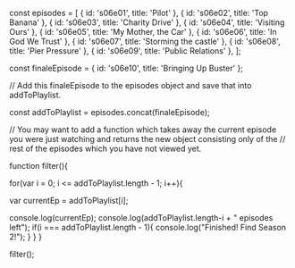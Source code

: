 const episodes = [
  { id: 's06e01', title: 'Pilot' },
  { id: 's06e02', title: 'Top Banana' },
  { id: 's06e03', title: 'Charity Drive' },
  { id: 's06e04', title: 'Visiting Ours' },
  { id: 's06e05', title: 'My Mother, the Car' },
  { id: 's06e06', title: 'In God We Trust' },
  { id: 's06e07', title: 'Storming the castle' },
  { id: 's06e08', title: 'Pier Pressure' },
  { id: 's06e09', title: 'Public Relations' },
];

const finaleEpisode = { id: 's06e10', title: 'Bringing Up Buster' };

// Add this finaleEpisode to the episodes object  and save that into addToPlaylist.

const addToPlaylist = episodes.concat(finaleEpisode);

// You may want to add a function which takes away the current episode you were just watching and returns the new object consisting only of the 
// rest of the episodes which you have not viewed yet.

function filter(){

  for(var i = 0; i <= addToPlaylist.length - 1; i++){
   
  var currentEp = addToPlaylist[i];

  console.log(currentEp);
      console.log(addToPlaylist.length-i + " episodes left");
      if(i === addToPlaylist.length - 1){
      console.log("Finished! Find Season 2!");
    }
  }
}

filter();
